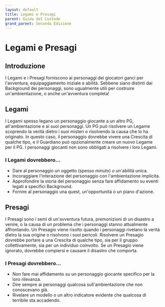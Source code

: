 ```yaml
---
layout: default
title: Legami e Presagi
parent: Guida del Custode
grand_parent: Seconda Edizione
---
```


# Legami e Presagi

## Introduzione

I Legami e i Presagi forniscono ai personaggi dei giocatori ganci per l'avventura, equipaggiamento iniziale e abilità. Sebbene siano distinti dai Background dei personaggi, sono ugualmente utili per costruire un'ambientazione, o anche un'avventura completa!

## Legami

I Legami spesso legano un personaggio giocante a un altro PG, all'ambientazione e ai suoi personaggi. Un PG può risolvere un Legame scoprendo la verità dietro i suoi misteri o risolvendo la causa che lo ha originato. In questo caso, il personaggio dovrebbe vivere una Crescita di qualche tipo, e il Guardiano può opzionalmente creare un nuovo Legame per il PG. I personaggi giocanti non sono obbligati a risolvere i loro Legami.

### I Legami dovrebbero...

- Dare al personaggio un oggetto (spesso _minuto_) _o_ un'abilità unica.
- Incoraggiare l'interazione del personaggio con l'ambientazione implicita.
- Approfondire la storia del personaggio senza fare affidamento su eventi legati a specifici Background.
- Fornire al personaggio una quest, un'opportunità o un piano d'azione.

## Presagi

I Presagi sono i semi di un'avventura futura, premonizioni di un disastro a venire, o la causa di un problema che i personaggi stanno attualmente affrontando. Un Presagio viene risolto quando i personaggi rivelano la verità dietro la sua origine o risolvono i suoi pericoli. Risolvere un Presagio dovrebbe portare a una Crescita di qualche tipo, sia per il gruppo collettivamente, sia per un individuo coinvolto. Se un Presagio viene ignorato, dovrebbe compiersi e causare il disastro che comporta.

### I Presagi dovrebbero...

- Non fare mai affidamento su un personaggio giocante specifico per la loro rilevanza.
- Dire sempre ai personaggi qualcosa sull'ambientazione che non conoscevano già.
- Rivelare un modello o un altro indicatore evidente che qualcosa di terribile sta accadendo.
